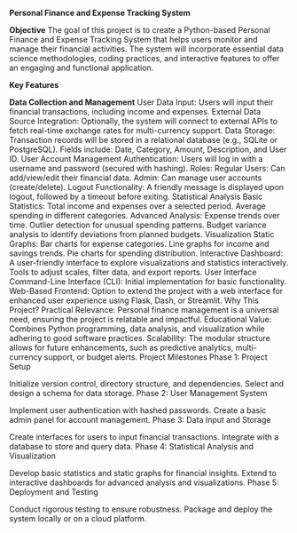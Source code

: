 **Personal Finance and Expense Tracking System**

**Objective**
The goal of this project is to create a Python-based Personal Finance and Expense Tracking System that helps users monitor and manage their financial activities. The system will incorporate essential data science methodologies, coding practices, and interactive features to offer an engaging and functional application.

  **Key Features**
  
**Data Collection and Management**
User Data Input: Users will input their financial transactions, including income and expenses.
External Data Source Integration: Optionally, the system will connect to external APIs to fetch real-time exchange rates for multi-currency support.
Data Storage:
Transaction records will be stored in a relational database (e.g., SQLite or PostgreSQL).
Fields include: Date, Category, Amount, Description, and User ID.
User Account Management
Authentication: Users will log in with a username and password (secured with hashing).
Roles:
Regular Users: Can add/view/edit their financial data.
Admin: Can manage user accounts (create/delete).
Logout Functionality: A friendly message is displayed upon logout, followed by a timeout before exiting.
Statistical Analysis
Basic Statistics:
Total income and expenses over a selected period.
Average spending in different categories.
Advanced Analysis:
Expense trends over time.
Outlier detection for unusual spending patterns.
Budget variance analysis to identify deviations from planned budgets.
Visualization
Static Graphs:
Bar charts for expense categories.
Line graphs for income and savings trends.
Pie charts for spending distribution.
Interactive Dashboard:
A user-friendly interface to explore visualizations and statistics interactively.
Tools to adjust scales, filter data, and export reports.
User Interface
Command-Line Interface (CLI): Initial implementation for basic functionality.
Web-Based Frontend: Option to extend the project with a web interface for enhanced user experience using Flask, Dash, or Streamlit.
Why This Project?
Practical Relevance: Personal finance management is a universal need, ensuring the project is relatable and impactful.
Educational Value: Combines Python programming, data analysis, and visualization while adhering to good software practices.
Scalability: The modular structure allows for future enhancements, such as predictive analytics, multi-currency support, or budget alerts.
Project Milestones
Phase 1: Project Setup

Initialize version control, directory structure, and dependencies.
Select and design a schema for data storage.
Phase 2: User Management System

Implement user authentication with hashed passwords.
Create a basic admin panel for account management.
Phase 3: Data Input and Storage

Create interfaces for users to input financial transactions.
Integrate with a database to store and query data.
Phase 4: Statistical Analysis and Visualization

Develop basic statistics and static graphs for financial insights.
Extend to interactive dashboards for advanced analysis and visualizations.
Phase 5: Deployment and Testing

Conduct rigorous testing to ensure robustness.
Package and deploy the system locally or on a cloud platform.
